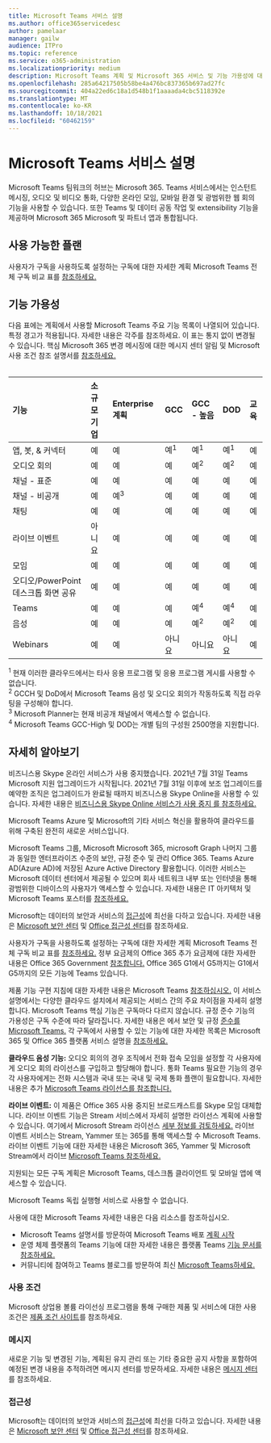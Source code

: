 ```yaml
---
title: Microsoft Teams 서비스 설명
ms.author: office365servicedesc
author: pamelaar
manager: gailw
audience: ITPro
ms.topic: reference
ms.service: o365-administration
ms.localizationpriority: medium
description: Microsoft Teams 계획 및 Microsoft 365 서비스 및 기능 가용성에 대해 Office 365 대해 자세히 알아보습니다.
ms.openlocfilehash: 285a64217505b58be4a476bc837365b697ad27fc
ms.sourcegitcommit: 404a22ed6c18a1d548b1f1aaaada4cbc5118392e
ms.translationtype: MT
ms.contentlocale: ko-KR
ms.lasthandoff: 10/18/2021
ms.locfileid: "60462159"
---
```

# <a name="microsoft-teams-service-description"></a>Microsoft Teams 서비스 설명

Microsoft Teams 팀워크의 허브는 Microsoft 365. Teams 서비스에서는 인스턴트 메시징, 오디오 및 비디오 통화, 다양한 온라인 모임, 모바일 환경 및 광범위한 웹 회의 기능을 사용할 수 있습니다. 또한 Teams 및 데이터 공동 작업 및 extensibility 기능을 제공하며 Microsoft 365 Microsoft 및 파트너 앱과 통합됩니다.

## <a name="available-plans"></a>사용 가능한 플랜

사용자가 구독을 사용하도록 설정하는 구독에 대한 자세한 계획 Microsoft Teams 전체 구독 비교 표를 [참조하세요.](https://go.microsoft.com/fwlink/?linkid=2139145)

## <a name="feature-availability"></a>기능 가용성

다음 표에는 계획에서 사용할 Microsoft Teams 주요 기능 목록이 나열되어 있습니다. 특정 경고가 적용됩니다. 자세한 내용은 각주를 참조하세요. 이 표는 통지 없이 변경될 수 있습니다. 핵심 Microsoft 365 변경 메시징에 대한 메시지 센터 알림 및 Microsoft 사용 조건 참조 설명서를 [참조하세요.](https://www.microsoft.com/licensing/product-licensing/products)<br><br>

| 기능 | 소규모 기업 | Enterprise 계획 | GCC | GCC - 높음 | DOD | 교육 |
| :----- | :----- | :----- | :----- | :----- | :----- | :----- |
| 앱, 봇, & 커넥터 | 예 | 예 | 예<sup>1</sup> | 예<sup>1</sup> | 예<sup>1</sup> | 예 |
| 오디오 회의 | 예 | 예 | 예 | 예<sup>2</sup> | 예<sup>2</sup> | 예 |
| 채널 - 표준 | 예 | 예 | 예 | 예 | 예 | 예 |
| 채널 - 비공개 | 예 | 예<sup>3</sup> | 예 | 예 | 예 | 예 |
| 채팅 | 예 | 예 | 예 | 예 | 예 | 예 |
| 라이브 이벤트 | 아니요 | 예 | 예 | 예 | 예 | 예 |
| 모임 | 예 | 예 | 예 | 예 | 예 | 예 |
| 오디오/PowerPoint 데스크톱 화면 공유 | 예 | 예 | 예 | 예 | 예 | 예 |
| Teams | 예 | 예 | 예 | 예<sup>4</sup> | 예<sup>4</sup> | 예 |
| 음성 | 예 | 예 | 예 | 예<sup>2</sup> | 예<sup>2</sup> | 예 |
| Webinars | 예 | 예 | 아니요 | 아니요 | 아니요 | 예 |

<sup>1</sup> 현재 이러한 클라우드에서는 타사 응용 프로그램 및 응용 프로그램 게시를 사용할 수 없습니다. <br/>
<sup>2</sup> GCCH 및 DoD에서 Microsoft Teams 음성 및 오디오 회의가 작동하도록 직접 라우팅을 구성해야 합니다. <br/>
<sup>3</sup> Microsoft Planner는 현재 비공개 채널에서 액세스할 수 없습니다. <br/>
<sup>4</sup> Microsoft Teams GCC-High 및 DOD는 개별 팀의 구성원 2500명을 지원합니다.

## <a name="learn-more"></a>자세히 알아보기

비즈니스용 Skype 온라인 서비스가 사용 중지했습니다. 2021년 7월 31일 Teams Microsoft 지원 업그레이드가 시작됩니다. 2021년 7월 31일 이후에 보조 업그레이드를 예약한 조직은 업그레이드가 완료될 때까지 비즈니스용 Skype Online을 사용할 수 있습니다. 자세한 내용은 [비즈니스용 Skype Online 서비스가 사용 중지 를 참조하세요.](https://techcommunity.microsoft.com/t5/microsoft-teams-blog/the-skype-for-business-online-service-has-retired/ba-p/2596601)

Microsoft Teams Azure 및 Microsoft의 기타 서비스 혁신을 활용하여 클라우드를 위해 구축된 완전히 새로운 서비스입니다.

Microsoft Teams 그룹, Microsoft Microsoft 365, microsoft Graph 나머지 그룹과 동일한 엔터프라이즈 수준의 보안, 규정 준수 및 관리 Office 365. Teams Azure AD(Azure AD)에 저장된 Azure Active Directory 활용합니다. 이러한 서비스는 Microsoft 데이터 센터에서 제공될 수 있으며 회사 네트워크 내부 또는 인터넷을 통해 광범위한 디바이스의 사용자가 액세스할 수 있습니다. 자세한 내용은 IT 아키텍처 및 Microsoft Teams 포스터를 [참조하세요.](/microsoftteams/teams-architecture-solutions-posters)

Microsoft는 데이터의 보안과 서비스의 [접근성](https://www.microsoft.com/trust-center/compliance/accessibility)에 최선을 다하고 있습니다. 자세한 내용은 [Microsoft 보안 센터](https://www.microsoft.com/trust-center) 및 [Office 접근성 센터](https://support.office.com/article/Office-Accessibility-Center-Resources-for-people-with-disabilities-ecab0fcf-d143-4fe8-a2ff-6cd596bddc6d)를 참조하세요.

사용자가 구독을 사용하도록 설정하는 구독에 대한 자세한 계획 Microsoft Teams 전체 구독 비교 표를 [참조하세요.](https://go.microsoft.com/fwlink/?linkid=2139145) 정부 요금제의 Office 365 추가 요금제에 대한 자세한 내용은 Office 365 Government [참조합니다.](https://www.microsoft.com/microsoft-365/government/compare-office-365-government-plans) Office 365 G1에서 G5까지는 G1에서 G5까지의 모든 기능에 Teams 있습니다.

제품 기능 구현 지침에 대한 자세한 내용은 Microsoft Teams [참조하십시오.](/MicrosoftTeams) 이 서비스 설명에서는 다양한 클라우드 설치에서 제공되는 서비스 간의 주요 차이점을 자세히 설명합니다. Microsoft Teams 핵심 기능은 구독마다 다르지 않습니다. 규정 준수 기능의 가용성은 구독 수준에 따라 달라집니다. 자세한 내용은 에서 보안 및 규정 [준수를 Microsoft Teams.](/microsoftteams/security-compliance-overview) 각 구독에서 사용할 수 있는 기능에 대한 자세한 목록은 Microsoft 365 및 Office 365 플랫폼 서비스 설명을 [참조하세요.](/office365/servicedescriptions/office-365-platform-service-description/office-365-platform-service-description)

**클라우드 음성 기능:** 오디오 회의의 경우 조직에서 전화 접속 모임을 설정할 각 사용자에게 오디오 회의 라이선스를 구입하고 할당해야 합니다. 통화 Teams 필요한 기능의 경우 각 사용자에게는 전화 시스템과 국내 또는 국내 및 국제 통화 플랜이 필요합니다. 자세한 내용은 추가 [Microsoft Teams 라이선스를 참조합니다.](/microsoftteams/teams-add-on-licensing/microsoft-teams-add-on-licensing)

**라이브 이벤트:** 이 제품은 Office 365 사용 중지된 브로드캐스트를 Skype 모임 대체합니다. 라이브 이벤트 기능은 Stream 서비스에서 자세히 설명한 라이선스 계획에 사용할 수 있습니다. 여기에서 Microsoft Stream 라이선스 [세부 정보를 검토하세요.](/stream/license-overview) 라이브 이벤트 서비스는 Stream, Yammer 또는 365를 통해 액세스할 수 Microsoft Teams. 라이브 이벤트 기능에 대한 자세한 내용은 Microsoft 365, Yammer 및 Microsoft Stream에서 라이브 [Microsoft Teams 참조하세요.](/stream/live-event-m365)

지원되는 모든 구독 계획은 Microsoft Teams, 데스크톱 클라이언트 및 모바일 앱에 액세스할 수 있습니다.

Microsoft Teams 독립 실행형 서비스로 사용할 수 없습니다.

사용에 대한 Microsoft Teams 자세한 내용은 다음 리소스를 참조하십시오.

- Microsoft Teams 설명서를 방문하여 Microsoft Teams 배포 [계획 시작](https://aka.ms/SuccessWithTeams)
- 운영 체제 플랫폼의 Teams 기능에 대한 자세한 내용은 플랫폼 Teams [기능 문서를 참조하세요.](https://aka.ms/teamsfeaturesbyplatform)
- 커뮤니티에 참여하고 Teams 블로그를 방문하여 최신 [Microsoft Teams하세요.](https://aka.ms/TeamsBlog)

### <a name="licensing-terms"></a>사용 조건

Microsoft 상업용 볼륨 라이선싱 프로그램을 통해 구매한 제품 및 서비스에 대한 사용 조건은 [제품 조건 사이트](https://www.microsoft.com/licensing/terms/)를 참조하세요.

### <a name="messaging"></a>메시지

새로운 기능 및 변경된 기능, 계획된 유지 관리 또는 기타 중요한 공지 사항을 포함하여 예정된 변경 내용을 추적하려면 메시지 센터를 방문하세요. 자세한 내용은 [메시지 센터](/microsoft-365/admin/manage/message-center)를 참조하세요.

### <a name="accessibility"></a>접근성

Microsoft는 데이터의 보안과 서비스의 [접근성](https://www.microsoft.com/trust-center/compliance/accessibility)에 최선을 다하고 있습니다. 자세한 내용은 [Microsoft 보안 센터](https://www.microsoft.com/trust-center) 및 [Office 접근성 센터](https://support.office.com/article/ecab0fcf-d143-4fe8-a2ff-6cd596bddc6d)를 참조하세요.
